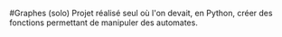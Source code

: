 #Graphes (solo)
Projet réalisé seul où l'on devait, en Python, créer des fonctions permettant de manipuler des automates.